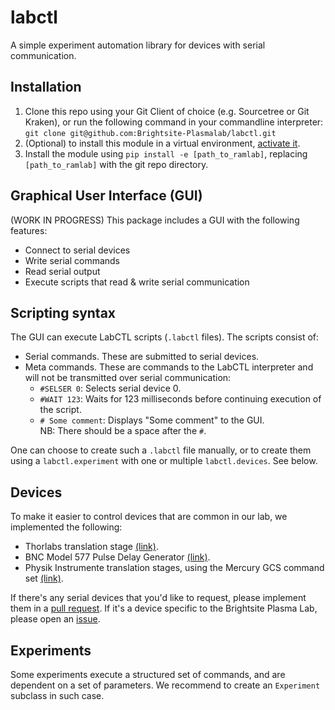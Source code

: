 # labctl
A simple experiment automation library for devices with serial communication. 

## Installation
1. Clone this repo using your Git Client of choice (e.g. Sourcetree or Git Kraken), or run the following command in your commandline interpreter:<br/>
`git clone git@github.com:Brightsite-Plasmalab/labctl.git`
1. (Optional) to install this module in a virtual environment, [activate it](https://docs.python.org/3/library/venv.html#how-venvs-work).
1. Install the module using `pip install -e [path_to_ramlab]`, replacing `[path_to_ramlab]` with the git repo directory.

## Graphical User Interface (GUI)

(WORK IN PROGRESS)
This package includes a GUI with the following features:
- Connect to serial devices
- Write serial commands
- Read serial output
- Execute scripts that read & write serial communication

## Scripting syntax

The GUI can execute LabCTL scripts (`.labctl` files). The scripts consist of:
- Serial commands. These are submitted to serial devices.
- Meta commands. These are commands to the LabCTL interpreter and will not be transmitted over serial communication:
  - `#SELSER 0`: Selects serial device 0.
  - `#WAIT 123`: Waits for 123 milliseconds before continuing execution of the script.
  - `# Some comment`: Displays "Some comment" to the GUI. <br/>
  NB: There should be a space after the `#`.

One can choose to create such a `.labctl` file manually, or to create them using a `labctl.experiment` with one or multiple `labctl.devices`. See below.

## Devices
To make it easier to control devices that are common in our lab, we implemented the following:

- Thorlabs translation stage [(link)](https://www.thorlabs.com/newgrouppage9.cfm?objectgroup_id=9464).
- BNC Model 577 Pulse Delay Generator [(link)](https://www.berkeleynucleonics.com/model-577).
- Physik Instrumente translation stages, using the Mercury GCS command set [(link)](https://twiki.cern.ch/twiki/pub/ILCBDSColl/Phase2Preparations/Mercury_GCS_Commands_MS163E102.pdf).

If there's any serial devices that you'd like to request, please implement them in a [pull request](https://github.com/Brightsite-Plasmalab/labctl/pulls). If it's a device specific to the Brightsite Plasma Lab, please open an [issue](https://github.com/Brightsite-Plasmalab/labctl/issues).

## Experiments
Some experiments execute a structured set of commands, and are dependent on a set of parameters. We recommend to create an `Experiment` subclass in such case.